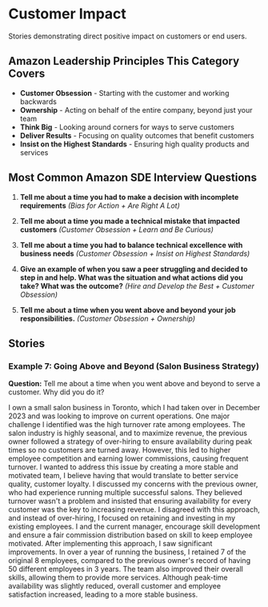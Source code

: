 # Customer Impact

Stories demonstrating direct positive impact on customers or end users.

## Amazon Leadership Principles This Category Covers
- **Customer Obsession** - Starting with the customer and working backwards
- **Ownership** - Acting on behalf of the entire company, beyond just your team
- **Think Big** - Looking around corners for ways to serve customers
- **Deliver Results** - Focusing on quality outcomes that benefit customers
- **Insist on the Highest Standards** - Ensuring high quality products and services

## Most Common Amazon SDE Interview Questions

1. **Tell me about a time you had to make a decision with incomplete requirements** *(Bias for Action + Are Right A Lot)*

2. **Tell me about a time you made a technical mistake that impacted customers** *(Customer Obsession + Learn and Be Curious)*

3. **Tell me about a time you had to balance technical excellence with business needs** *(Customer Obsession + Insist on Highest Standards)*

4. **Give an example of when you saw a peer struggling and decided to step in and help. What was the situation and what actions did you take? What was the outcome?** *(Hire and Develop the Best + Customer Obsession)*

5. **Tell me about a time when you went above and beyond your job responsibilities.** *(Customer Obsession + Ownership)*

## Stories

### Example 7: Going Above and Beyond (Salon Business Strategy)
**Question:** Tell me about a time when you went above and beyond to serve a customer. Why did you do it?

I own a small salon business in Toronto, which I had taken over in December 2023 and was looking to improve on current operations. One major challenge I identified was the high turnover rate among employees. The salon industry is highly seasonal, and to maximize revenue, the previous owner followed a strategy of over-hiring to ensure availability during peak times so no customers are turned away. However, this led to higher employee competition and earning lower commissions, causing frequent turnover. I wanted to address this issue by creating a more stable and motivated team, I believe having that would translate to better service quality, customer loyalty. I discussed my concerns with the previous owner, who had experience running multiple successful salons. They believed turnover wasn't a problem and insisted that ensuring availability for every customer was the key to increasing revenue. I disagreed with this approach, and instead of over-hiring, I focused on retaining and investing in my existing employees. I and the current manager, encourage skill development and ensure a fair commission distribution based on skill to keep employee motivated. After implementing this approach, I saw significant improvements. In over a year of running the business, I retained 7 of the original 8 employees, compared to the previous owner's record of having 50 different employees in 3 years. The team also improved their overall skills, allowing them to provide more services. Although peak-time availability was slightly reduced, overall customer and employee satisfaction increased, leading to a more stable business.

